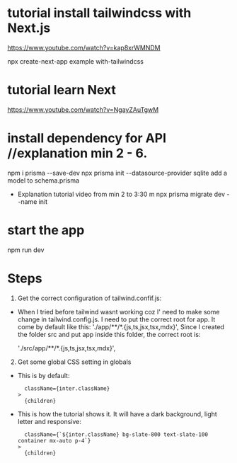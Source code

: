 # tutorial install tailwindcss with Next.js
https://www.youtube.com/watch?v=kap8xrWMNDM

npx create-next-app example with-tailwindcss

# tutorial learn Next
https://www.youtube.com/watch?v=NgayZAuTgwM

# install dependency for API //explanation min 2 - 6.
npm i prisma --save-dev
npx prisma init --datasource-provider sqlite
add a model to schema.prisma
* Explanation tutorial video from min 2 to 3:30 m
npx prisma migrate dev --name init

# start the app
npm run dev

# Steps
1. Get the correct configuration of tailwind.confif.js:
* When I tried before tailwind wasnt working coz I' need to make some change in tailwind.config.js. I need to put the correct root for app. It come by default like this:
    './app/**/*.{js,ts,jsx,tsx,mdx}',
Since I created the folder src and put app inside this folder, the correct root is:

    './src/app/**/*.{js,ts,jsx,tsx,mdx}',

2. Get some global CSS setting in globals
* This is by default:

        className={inter.className}
      >
        {children}
* This is how the tutorial shows it. It will have a dark background, light letter and responsive:

        className={`${inter.className} bg-slate-800 text-slate-100 container mx-auto p-4`}
      >
        {children}